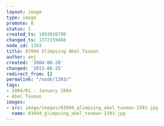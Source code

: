 ```yaml
---
layout: image
type: image
promote: 0
status: 1
created_ts: 1093016798
changed_ts: 1372159468
node_id: 1393
title: 03994 Glimpsing Abel Tasman
author: anj
created: '2004-08-20'
changed: '2013-06-25'
redirect_from: []
permalink: "/node/1393/"
tags:
- 2004/01 - January 2004
- Abel Tasman
images:
- src: image/images/03994_glimpsing_abel_tasman-1393.jpg
  name: 03994_glimpsing_abel_tasman-1393.jpg
---
```


